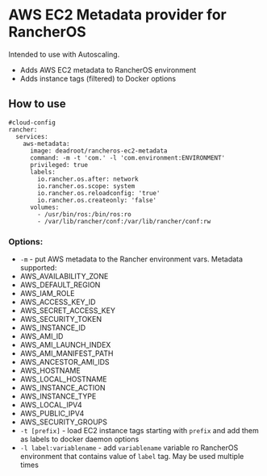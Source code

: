 # AWS EC2 Metadata provider for RancherOS

Intended to use with Autoscaling.
- Adds AWS EC2 metadata to RancherOS environment
- Adds instance tags (filtered) to Docker options

## How to use

```
#cloud-config
rancher:
  services:
    aws-metadata:
      image: deadroot/rancheros-ec2-metadata
      command: -m -t 'com.' -l 'com.environment:ENVIRONMENT'
      privileged: true
      labels:
        io.rancher.os.after: network
        io.rancher.os.scope: system
        io.rancher.os.reloadconfig: 'true'
        io.rancher.os.createonly: 'false'
      volumes:
        - /usr/bin/ros:/bin/ros:ro
        - /var/lib/rancher/conf:/var/lib/rancher/conf:rw
```

### Options:
* `-m` - put AWS metadata to the Rancher environment vars. Metadata supported:
 * AWS_AVAILABILITY_ZONE
 * AWS_DEFAULT_REGION
 * AWS_IAM_ROLE
 * AWS_ACCESS_KEY_ID
 * AWS_SECRET_ACCESS_KEY
 * AWS_SECURITY_TOKEN
 * AWS_INSTANCE_ID
 * AWS_AMI_ID
 * AWS_AMI_LAUNCH_INDEX
 * AWS_AMI_MANIFEST_PATH
 * AWS_ANCESTOR_AMI_IDS
 * AWS_HOSTNAME
 * AWS_LOCAL_HOSTNAME
 * AWS_INSTANCE_ACTION
 * AWS_INSTANCE_TYPE
 * AWS_LOCAL_IPV4
 * AWS_PUBLIC_IPV4
 * AWS_SECURITY_GROUPS
* `-t [prefix]` - load EC2 instance tags starting with `prefix` and add them as labels to docker daemon options
* `-l label:variablename` - add `variablename` variable ro RancherOS environment that contains value of `label` tag. May be used multiple times
